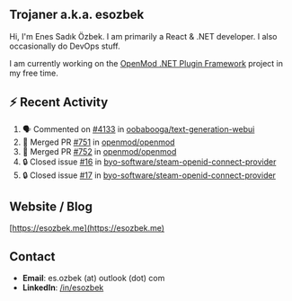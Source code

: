 ##  Trojaner a.k.a. esozbek
Hi, I'm Enes Sadık Özbek. I am primarily a React & .NET developer. I also occasionally do DevOps stuff.

I am currently working on the [OpenMod .NET Plugin Framework](https://github.com/openmod/openmod) project in my free time. 

## :zap: Recent Activity

<!--START_SECTION:activity-->
1. 🗣 Commented on [#4133](https://github.com/oobabooga/text-generation-webui/issues/4133#issuecomment-1742831094) in [oobabooga/text-generation-webui](https://github.com/oobabooga/text-generation-webui)
2. 🎉 Merged PR [#751](https://github.com/openmod/openmod/pull/751) in [openmod/openmod](https://github.com/openmod/openmod)
3. 🎉 Merged PR [#752](https://github.com/openmod/openmod/pull/752) in [openmod/openmod](https://github.com/openmod/openmod)
4. 🔒 Closed issue [#16](https://github.com/byo-software/steam-openid-connect-provider/issues/16) in [byo-software/steam-openid-connect-provider](https://github.com/byo-software/steam-openid-connect-provider)
5. 🔒 Closed issue [#17](https://github.com/byo-software/steam-openid-connect-provider/issues/17) in [byo-software/steam-openid-connect-provider](https://github.com/byo-software/steam-openid-connect-provider)
<!--END_SECTION:activity-->

## Website / Blog
[https://esozbek.me](https://esozbek.me)

## Contact
- **Email**: es.ozbek (at) outlook (dot) com
- **LinkedIn**: [/in/esozbek](https://linkedin.com/in/esozbek)
